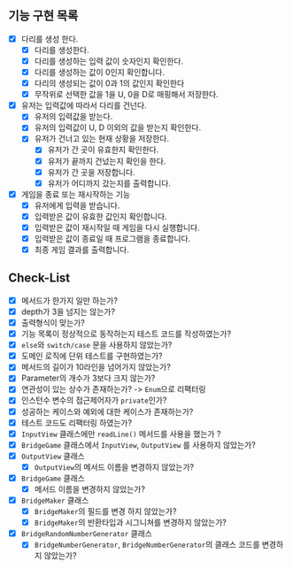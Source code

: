##  기능 구현 목록
- [X] 다리를 생성 한다.
  - [X] 다리를 생성한다. 
  - [X] 다리를 생성하는 입력 값이 숫자인지 확인한다. 
  - [X] 다리를 생성하는 값이 0인지 확인합니다.
  - [X] 다리의 생성되는 값이 0과 1의 값인지 확인한다
  - [X] 무작위로 선택한 값을 1을 U, 0을 D로 매핑해서 저장한다.
- [X] 유저는 입력값에 따라서 다리를 건넌다.
  - [X] 유저의 입력값을 받는다. 
  - [X] 유저의 입력값이 U, D 이외의 값을 받는지 확인한다. 
  - [X] 유저가 건너고 있는 현재 상황을 저장한다.
    - [X] 유저가 간 곳이 유효한지 확인한다.
    - [X] 유저가 끝까지 건넜는지 확인을 한다.
    - [X] 유저가 간 곳을 저장합니다.  
    - [X] 유저가 어디까지 갔는지를 출력합니다.
- [X] 게임을 종료 또는 재시작하는 기능
  - [X] 유저에게 입력을 받습니다. 
  - [X] 입력받은 값이 유효한 값인지 확인합니다. 
  - [X] 입력받은 값이 재시작일 때 게임을 다시 실행합니다. 
  - [X] 입력받은 값이 종료일 때 프로그램을 종료합니다. 
  - [X] 최종 게임 결과를 출력합니다.

## Check-List
- [X] 메서드가 한가지 일만 하는가? 
- [X] depth가 3을 넘지는 않는가? 
- [X] 출력형식이 맞는가?
- [X] 기능 목록이 정상적으로 동작하는지 테스트 코드를 작성하였는가?
- [X] `else`와 `switch/case` 문을 사용하지 않았는가?
- [X] 도메인 로직에 단위 테스트를 구현하였는가? 
- [X] 메서드의 길이가 10라인을 넘어가지 않았는가? 
- [X] Parameter의 개수가 3보다 크지 않는가? 
- [X] 연관성이 있는 상수가 존재하는가? -> `Enum`으로 리팩터링
- [X] 인스턴수 변수의 접근제어자가 `private`인가?
- [X] 성공하는 케이스와 예외에 대한 케이스가 존재하는가?
- [X] 테스트 코드도 리팩터링 하였는가?
- [X] `InputView` 클래스에만 `readLine()` 메서드를 사용을 했는가 ?
- [X] `BridgeGame` 클래스에서 `InputView`, `OutputView` 를 사용하지 않았는가? 
- [X] `OutputView` 클래스
  - [X] `OutputView`의 메서드 이름을 변경하지 않았는가? 
- [X] `BridgeGame` 클래스
  - [X] 메서드 이름을 변경하지 않았는가? 
- [X] `BridgeMaker` 클래스
  - [X] `BridgeMaker`의 필드를 변경 하지 않았는가? 
  - [X] `BridgeMaker`의 반환타입과 시그니쳐를 변경하지 않았는가? 
- [X] `BridgeRandomNumberGenerator` 클래스
  - [X] `BridgeNumberGenerator`, `BridgeNumberGenerator`의 클래스 코드를 변경하지 않았는가?